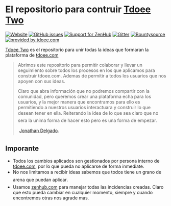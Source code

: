# El repositorio para contruir [Tdoee Two](//app.tdoee.com)

[![Website](https://img.shields.io/website-up-down-green-red/https/app.tdoee.com.svg?maxAge=2592000&style=flat-square)](https://app.tdoee.com/)
[![GitHub issues](https://img.shields.io/github/issues/tdoee/Tdoee-Two.svg?maxAge=2592000&style=flat-square)](https://github.com/tdoee/Tdoee-Two/issues)
[![Support for ZenHub](https://img.shields.io/badge/Support%20for-ZenHub-5e60ba.svg?style=flat-square)](https://github.com/tdoee/Tdoee-Two/#boards)
[![Gitter](https://img.shields.io/gitter/room/tdoee/Tdoee-Two.svg?maxAge=2592000&style=flat-square)](https://gitter.im/tdoee/Tdoee-Two)
[![Bountysource](https://img.shields.io/bountysource/team/tdoee/activity.svg?maxAge=2592000&style=flat-square)](https://www.bountysource.com/teams/tdoee)
[![provided by tdoee.com](https://img.shields.io/badge/Provided%20by-tdoee.com-33cc00.svg?maxAge=2592000&style=flat-square)](http://tdoee.com)

[Tdoee Two](https://github.com/tdoee/Tdoee-Two) es el repositorio para unir todas la ideas que formaran la plataforma de [tdoee.com](http://tdoee.com)

> Abrimos este repositorio para permitir colaborar y llevar un seguimiento sobre todos los procesos en los que aplicamos para construir tdoee.com. Ademas de permitir a todos los usuarios que nos apoyen con sus ideas.
>
> Claro que abra información que no podremos compartir con la comunidad, pero queremos crear una plataforma echa para los usuarios, y la mejor manera que encontramos para ello es permitiendo a nuestros usuarios interactuara y construir lo que desean tener en ella. &#151;Reiterando la idea de lo que sea&#151; claro que no sera la unima forma de hacer esto pero es una forma de empezar. 
>
> &#151; [Jonathan Delgado](https://jon.soy).

## Imporante

* Todos los cambios aplicados son gestionados por persona interno de [tdoee.com](http://tdoee.com), por lo que pueda no aplicarse de forma inmediate.
* No nos limitamos a recibir ideas &#151;sabemos que todos tiene un grano de arena que puedan aplicar&#151;.
* Usamos [zenhub.com](https://www.zenhub.com/) para manejar todas las incidencias creadas. Claro que esto pueda cambiar en cualquier momento, siempre y cuando encontremos otras nos agrade mas.

